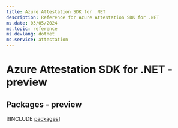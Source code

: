 ```yaml
---
title: Azure Attestation SDK for .NET
description: Reference for Azure Attestation SDK for .NET
ms.date: 03/05/2024
ms.topic: reference
ms.devlang: dotnet
ms.service: attestation
---
```

# Azure Attestation SDK for .NET - preview
## Packages - preview
[!INCLUDE [packages](attestation-index.md)]